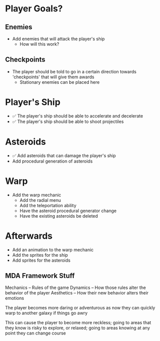 # Player Goals?
## Enemies
* Add enemies that will attack the player's ship
	* How will this work?
## Checkpoints
* The player should be told to go in a certain direction towards 'checkpoints' that will give them awards
	* Stationary enemies can be placed here

# Player's Ship
* ✅ The player's ship should be able to accelerate and decelerate
* ✅ The player's ship should be able to shoot projectiles

# Asteroids
* ✅ Add asteroids that can damage the player's ship
* Add procedural generation of asteroids

# Warp
* Add the warp mechanic
	* Add the radial menu
	* Add the teleportation ability
	* Have the asteroid procedural generator change
	* Have the existing asteroids be deleted

# Afterwards
* Add an animation to the warp mechanic
* Add the sprites for the ship
* Add sprites for the asteroids

## MDA Framework Stuff
Mechanics – Rules of the game
Dynamics – How those rules alter the behavior of the player
Aesthetics – How their new behavior alters their emotions


The player becomes more daring or adventurous as now they can quickly warp to another galaxy if things go awry

This can cause the player to become more reckless; going to areas that they know is risky to explore, or relaxed; going to areas knowing at any point they can change course